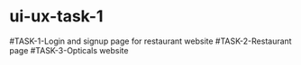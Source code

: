# ui-ux-task-1

#TASK-1-Login and signup page for restaurant website
#TASK-2-Restaurant page
#TASK-3-Opticals website

